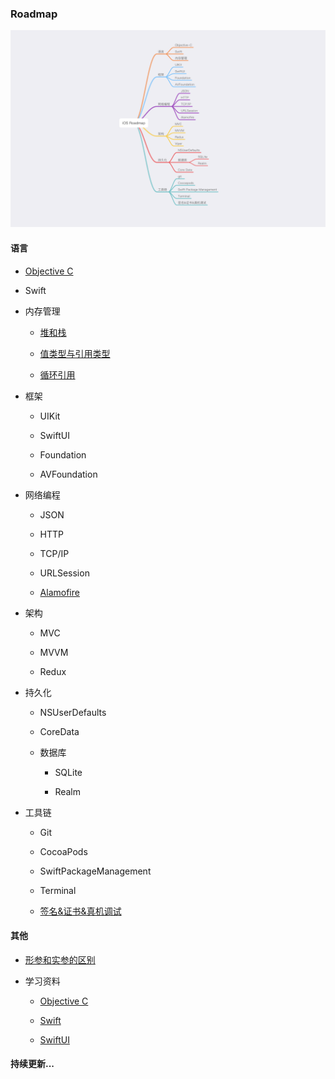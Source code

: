 ### Roadmap
![](roadmapv0.png)
#### 语言

* [Objective C](Objective-C)

* Swift

* 内存管理

  * [堆和栈](MemoryManagement/Heap&Stack.md)

  * [值类型与引用类型](https://blog.csdn.net/LiqunZhang/article/details/115227999)

  * [循环引用](https://zhuanlan.zhihu.com/p/22299084?from=from_parent_mindnote)

* 框架

  * UIKit

  * SwiftUI

  * Foundation

  * AVFoundation

* 网络编程

  * JSON

  * HTTP

  * TCP/IP

  * URLSession

  * [Alamofire](https://github.com/Alamofire/Alamofire)

* 架构

  * MVC

  * MVVM

  * Redux

* 持久化

  * NSUserDefaults

  * CoreData

  * 数据库

    * SQLite

    * Realm

* 工具链
  * Git

  * CocoaPods

  * SwiftPackageManagement

  * Terminal

  * [签名&证书&真机调试](https://developer.apple.com/cn/support/code-signing/)

#### 其他

* [形参和实参的区别](Others/Arguments&Parameters.md)

* 学习资料

  * [Objective C](Objective-C/Objective-C编程第2版.pdf)

  * [Swift](https://objccn.io/products/advanced-swift/)

  * [SwiftUI](https://developer.apple.com/tutorials/swiftui)
#### 持续更新...